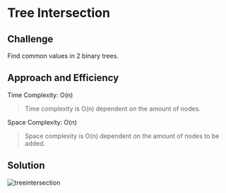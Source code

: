 # Tree Intersection

## Challenge
Find common values in 2 binary trees.

## Approach and Efficiency

Time Complexity: O(n)
> Time complexity is O(n) dependent on the amount of nodes.

Space Complexity: O(n)
> Space complexity is O(n) dependent on the amount of nodes to be added.

## Solution

![treeintersection](../../assets/treeinter.jpg)
